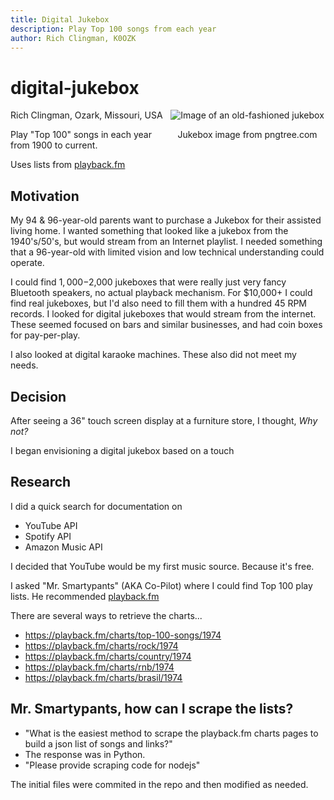 ```yaml
---
title: Digital Jukebox
description: Play Top 100 songs from each year
author: Rich Clingman, K0OZK
---
```


# digital-jukebox

<div class="small-mobile" style="float: right; width: 250px; text-align: center">
<img src="/img/jukebox_8676230.png" alt="Image of an old-fashioned jukebox"></img>
<p class="is-size-7">Jukebox image from pngtree.com</p>

</div>

Rich Clingman, Ozark, Missouri, USA

Play "Top 100" songs in each year from 1900 to current.

Uses lists from
[playback.fm](https://playback.fm/)

## Motivation

My 94 & 96-year-old parents want to purchase a Jukebox for their assisted living home.
I wanted something that looked like a jukebox from the 1940's/50's, but
would stream from an Internet playlist.
I needed something that a 96-year-old with limited vision and low technical
understanding could operate.

I could find $1,000-$2,000 jukeboxes that were really just very fancy Bluetooth speakers,
no actual playback mechanism.
For $10,000+ I could find real jukeboxes, but I'd also need to fill them with a hundred 45 RPM records.
I looked for digital jukeboxes that would stream from the internet.
These seemed focused on bars and similar businesses, and had coin boxes for pay-per-play.

I also looked at digital karaoke machines. These also did not meet my needs.

## Decision

After seeing a 36" touch screen display at a furniture store,
I thought, *Why not?*

I began envisioning a digital jukebox based on a touch

## Research

I did a quick search for documentation on
* YouTube API
* Spotify API
* Amazon Music API

I decided that YouTube would be my first music source.
Because it's free.

I asked "Mr. Smartypants" (AKA Co-Pilot)
where I could find Top 100 play lists.
He recommended
[playback.fm](https://playback.fm/)

There are several ways to retrieve the charts...

* https://playback.fm/charts/top-100-songs/1974
* https://playback.fm/charts/rock/1974
* https://playback.fm/charts/country/1974
* https://playback.fm/charts/rnb/1974
* https://playback.fm/charts/brasil/1974

## Mr. Smartypants, how can I scrape the lists?

* "What is the easiest method to scrape the playback.fm charts pages to build a json list of songs and links?"
* The response was in Python.
* "Please provide scraping code for nodejs"

The initial files were commited in the repo and then modified as needed.
